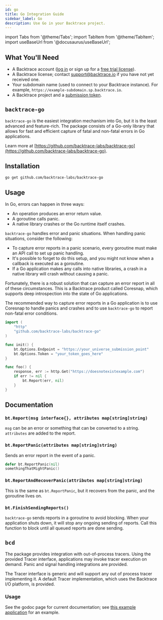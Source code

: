 ```yaml
---
id: go
title: Go Integration Guide
sidebar_label: Go
description: Use Go in your Backtrace project.
---
```


import Tabs from '@theme/Tabs';
import TabItem from '@theme/TabItem';
import useBaseUrl from '@docusaurus/useBaseUrl';

## What You'll Need

- A Backtrace account ([log in](https://backtrace.io/login) or sign up for a [free trial license](https://backtrace.io/sign-up)).
- A Backtrace license; contact support@backtrace.io if you have not yet received one.
- Your subdomain name (used to connect to your Backtrace instance). For example, `https://example-subdomain.sp.backtrace.io`.
- A Backtrace project and a [submission token](/error-reporting/project-setup/submission-url).

## `backtrace-go`

`backtrace-go` is the easiest integration mechanism into Go, but it is the least advanced and feature-rich. The package consists of a Go-only library that allows for fast and efficient capture of fatal and non-fatal errors in Go applications.

Learn more at [https://github.com/backtrace-labs/backtrace-go](https://github.com/backtrace-labs/backtrace-go).

## Installation

```bash
go get github.com/backtrace-labs/backtrace-go
```

## Usage

In Go, errors can happen in three ways:

- An operation produces an error return value.
- A goroutine calls panic.
- A native library crashes or the Go runtime itself crashes.

`backtrace-go` handles error and panic situations. When handling panic situations, consider the following:

- To capture error reports in a panic scenario, every goroutine must make an API call to set up panic handling.
- It's possible to forget to do this setup, and you might not know when a callback is executed as a goroutine.
- If a Go application makes any calls into native libraries, a crash in a native library will crash without causing a panic.

Fortunately, there is a robust solution that can capture an error report in all of these circumstances. This is a Backtrace product called Coresnap, which supports deep introspection into the state of Go applications.

The recommended way to capture error reports in a Go application is to use Coresnap to handle panics and crashes and to use `backtrace-go` to report non-fatal error conditions.

```go
import (
    "http"
    "github.com/backtrace-labs/backtrace-go"
)

func init() {
    bt.Options.Endpoint = "https://your_universe_submission_point"
    bt.Options.Token = "your_token_goes_here"
}

func foo() {
    response, err := http.Get("https://doesnotexistexample.com")
    if err != nil {
        bt.Report(err, nil)
    }
}
```

## Documentation

### `bt.Report(msg interface{}, attributes map[string]string)`

`msg` can be an error or something that can be converted to a string. `attributes` are added to the report.

### `bt.ReportPanic(attributes map[string]string)`

Sends an error report in the event of a panic.

```go
defer bt.ReportPanic(nil)
somethingThatMightPanic()
```

### `bt.ReportAndRecoverPanic(attributes map[string]string)`

This is the same as `bt.ReportPanic`, but it recovers from the panic, and the goroutine lives on.

### `bt.FinishSendingReports()`

`backtrace-go` sends reports in a goroutine to avoid blocking. When your application shuts down, it will stop any ongoing sending of reports. Call this function to block until all queued reports are done sending.

## `bcd`

The package provides integration with out-of-process tracers. Using the provided Tracer interface, applications may invoke tracer execution on demand. Panic and signal handling integrations are provided.

The Tracer interface is generic and will support any out of process tracer implementing it. A default Tracer implementation, which uses the Backtrace I/O platform, is provided.

### Usage

See the godoc page for current documentation; see [this example application](https://github.com/backtrace-labs/backtrace-go/blob/master/examples/main.go) for an example.
